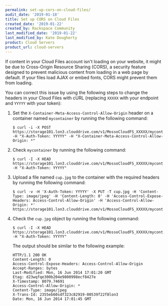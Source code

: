 ```yaml
---
permalink: set-up-cors-on-cloud-files/
audit_date: '2019-01-18'
title: Set up CORS on Cloud Files
created_date: '2019-01-22'
created_by: Rackspace Community
last_modified_date: '2019-01-22'
last_modified_by: Kate Dougherty
product: Cloud Servers
product_url: cloud-servers
---
```


If content in your Cloud Files account isn't loading on your website, it might
be due to Cross-Origin Resource Sharing (CORS), a security feature designed to
prevent malicious content from loading in a web page by default. If your files
load AJAX or embed fonts, CORS might prevent them from loading.

You can correct this issue by using the following steps to change the headers
in your Cloud Files with cURL (replacing `XXXXX` with your endpoint and
`YYYYY` with your token):

1. Set the `X-Container-Meta-Access-Control-Allow-Origin` header on a
   container named `mycontainer` by running the following command:

       $ curl -i -X POST https://storage101.lon3.clouddrive.com/v1/MossoCloudFS_XXXXX/mycontainer/ -H "X-Auth-Token: YYYYY" -H "X-Container-Meta-Access-Control-Allow-Origin: *"

2. Check `mycontainer` by running the following command:

       $ curl -I -X HEAD https://storage101.lon3.clouddrive.com/v1/MossoCloudFS_XXXXX/mycontainer/ -H "X-Auth-Token: YYYYY"

3. Upload a file named `cup.jpg` to the container with the required headers by
   running the following command:

       $ curl -v -H 'X-Auth-Token: YYYYY' -X PUT -T cup.jpg -H 'Content-Type: image/jpeg' -H 'Content-Length: 0' -H 'Access-Control-Expose-Headers: Access-Control-Allow-Origin' -H 'Access-Control-Allow-Origin: *' https://storage101.lon3.clouddrive.com/v1/MossoCloudFS_XXXXX/mycontainer/cup.jpg

4. Check the `cup.jpg` object by running the following command:

       $ curl -I -X HEAD https://storage101.lon3.clouddrive.com/v1/MossoCloudFS_XXXXX/mycontainer/cup.jpg -H "X-Auth-Token: YYYYY"

   The output should be similar to the following example:

       HTTP/1.1 200 OK
       Content-Length: 0
       Access-Control-Expose-Headers: Access-Control-Allow-Origin
       Accept-Ranges: bytes
       Last-Modified: Mon, 16 Jun 2014 17:01:20 GMT
       Etag: d23wqfqe300b204e9800998ecf8427e
       X-Timestamp: 8079.74691
       Access-Control-Allow-Origin: *
       Content-Type: image/jpeg
       X-Trans-Id: 2355eb60sdf323c82919-00539f22f8lon3
       Date: Mon, 16 Jun 2014 17:01:45 GMT
